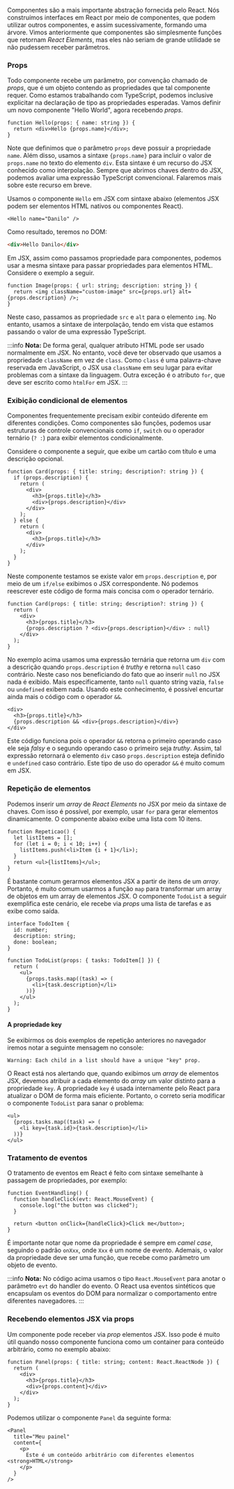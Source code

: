 Componentes são a mais importante abstração fornecida pelo React.
Nós construímos interfaces em React por meio de componentes, que podem utilizar outros componentes, e assim sucessivamente, formando uma árvore.
Vimos anteriormente que componentes são simplesmente funções que retornam _React Elements_, mas eles não seriam de grande utilidade se não pudessem receber parâmetros.

### Props

Todo componente recebe um parâmetro, por convenção chamado de _props_, que é um objeto contendo as propriedades que tal componente requer.
Como estamos trabalhando com TypeScript, podemos inclusive explicitar na declaração de tipo as propriedades esperadas.
Vamos definir um novo componente "Hello World", agora recebendo _props_.

```tsx
function Hello(props: { name: string }) {
  return <div>Hello {props.name}</div>;
}
```

Note que definimos que o parâmetro `props` deve possuir a propriedade `name`.
Além disso, usamos a sintaxe `{props.name}` para incluir o valor de `props.name` no texto do elemento `div`.
Esta sintaxe é um recurso do JSX conhecido como interpolação.
Sempre que abrimos chaves dentro do JSX, podemos avaliar uma expressão TypeScript convencional.
Falaremos mais sobre este recurso em breve.

Usamos o componente `Hello` em JSX com sintaxe abaixo (elementos JSX podem ser elementos HTML nativos ou componentes React).

```tsx
<Hello name="Danilo" />
```

Como resultado, teremos no DOM:

```html
<div>Hello Danilo</div>
```

Em JSX, assim como passamos propriedade para componentes, podemos usar a mesma sintaxe para passar propriedades para elementos HTML.
Considere o exemplo a seguir.

```tsx
function Image(props: { url: string; description: string }) {
  return <img className="custom-image" src={props.url} alt={props.description} />;
}
```

Neste caso, passamos as propriedade `src` e `alt` para o elemento `img`. No entanto, usamos a sintaxe de interpolação, tendo em vista que estamos passando o valor de uma expressão TypeScript.

:::info
**Nota:** De forma geral, qualquer atributo HTML pode ser usado normalmente em JSX.
No entanto, você deve ter observado que usamos a propriedade `className` em vez de `class`.
Como `class` é uma palavra-chave reservada em JavaScript, o JSX usa `className` em seu lugar para evitar problemas com a sintaxe da linguagem.
Outra exceção é o atributo `for`, que deve ser escrito como `htmlFor` em JSX.
:::

### Exibição condicional de elementos

Componentes frequentemente precisam exibir conteúdo diferente em diferentes condições.
Como componentes são funções, podemos usar estruturas de controle convencionais como `if`, `switch` ou o operador ternário (`? :`) para exibir elementos condicionalmente.

Considere o componente a seguir, que exibe um cartão com título e uma descrição opcional.

```tsx
function Card(props: { title: string; description?: string }) {
  if (props.description) {
    return (
      <div>
        <h3>{props.title}</h3>
        <div>{props.description}</div>
      </div>
    );
  } else {
    return (
      <div>
        <h3>{props.title}</h3>
      </div>
    );
  }
}
```

Neste componente testamos se existe valor em `props.description` e, por meio de um `if/else` exibimos o JSX correspondente.
Nó podemos reescrever este código de forma mais concisa com o operador ternário.

```tsx
function Card(props: { title: string; description?: string }) {
  return (
    <div>
      <h3>{props.title}</h3>
      {props.description ? <div>{props.description}</div> : null}
    </div>
  );
}
```

No exemplo acima usamos uma expressão ternária que retorna um `div` com a descrição quando `props.description` é _truthy_ e retorna `null` caso contrário.
Neste caso nos beneficiando do fato que ao inserir `null` no JSX nada é exibido.
Mais especificamente, tanto `null` quanto string vazia, `false` ou `undefined` exibem nada.
Usando este conhecimento, é possível encurtar ainda mais o código com o operador `&&`.

```tsx
<div>
  <h3>{props.title}</h3>
  {props.description && <div>{props.description}</div>}
</div>
```

Este código funciona pois o operador `&&` retorna o primeiro operando caso ele seja _falsy_ e o segundo operando caso o primeiro seja _truthy_. Assim, tal expressão retornará o elemento `div` caso `props.description` esteja definido e `undefined` caso contrário. Este tipo de uso do operador `&&` é muito comum em JSX.

### Repetição de elementos

Podemos inserir um _array_ de _React Elements_ no JSX por meio da sintaxe de chaves.
Com isso é possível, por exemplo, usar `for` para gerar elementos dinamicamente.
O componente abaixo exibe uma lista com 10 itens.

```tsx
function Repeticao() {
  let listItems = [];
  for (let i = 0; i < 10; i++) {
    listItems.push(<li>Item {i + 1}</li>);
  }
  return <ul>{listItems}</ul>;
}
```

É bastante comum gerarmos elementos JSX a partir de itens de um _array_.
Portanto, é muito comum usarmos a função `map` para transformar um array de objetos em um array de elementos JSX.
O componente `TodoList` a seguir exemplifica este cenário, ele recebe via _props_ uma lista de tarefas e as exibe como saída.

```tsx
interface TodoItem {
  id: number;
  description: string;
  done: boolean;
}

function TodoList(props: { tasks: TodoItem[] }) {
  return (
    <ul>
      {props.tasks.map((task) => (
        <li>{task.description}</li>
      ))}
    </ul>
  );
}
```

#### A propriedade key

Se exibirmos os dois exemplos de repetição anteriores no navegador iremos notar a seguinte mensagem no console:

```
Warning: Each child in a list should have a unique "key" prop.
```

O React está nos alertando que, quando exibimos um _array_ de elementos JSX, devemos atribuir a cada elemento do _array_ um valor distinto para a propriedade `key`.
A propriedade `key` é usada internamente pelo React para atualizar o DOM de forma mais eficiente.
Portanto, o correto seria modificar o componente `TodoList` para sanar o problema:

```tsx
<ul>
  {props.tasks.map((task) => (
    <li key={task.id}>{task.description}</li>
  ))}
</ul>
```

### Tratamento de eventos

O tratamento de eventos em React é feito com sintaxe semelhante à passagem de propriedades, por exemplo:

```tsx
function EventHandling() {
  function handleClick(evt: React.MouseEvent) {
    console.log("the button was clicked");
  }

  return <button onClick={handleClick}>Click me</button>;
}
```

É importante notar que nome da propriedade é sempre em _camel case_, seguindo o padrão `onXxx`, onde `Xxx` é um nome de evento.
Ademais, o valor da propriedade deve ser uma função, que recebe como parâmetro um objeto de evento.

:::info
**Nota:**
No código acima usamos o tipo `React.MouseEvent` para anotar o parâmetro `evt` do handler do evento.
O React usa eventos sintéticos que encapsulam os eventos do DOM para normalizar o comportamento entre diferentes navegadores.
:::

### Recebendo elementos JSX via props

Um componente pode receber via _prop_ elementos JSX.
Isso pode é muito útil quando nosso componente funciona como um container para conteúdo arbitrário, como no exemplo abaixo:

```tsx
function Panel(props: { title: string; content: React.ReactNode }) {
  return (
    <div>
      <h3>{props.title}</h3>
      <div>{props.content}</div>
    </div>
  );
}
```

Podemos utilizar o componente `Panel` da seguinte forma:

```tsx
<Panel
  title="Meu painel"
  content={
    <p>
      Este é um conteúdo arbitrário com diferentes elementos <strong>HTML</strong>
    </p>
  }
/>
```
